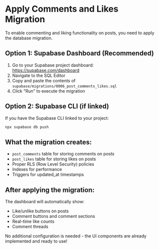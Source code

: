 # Apply Comments and Likes Migration

To enable commenting and liking functionality on posts, you need to apply the database migration.

## Option 1: Supabase Dashboard (Recommended)

1. Go to your Supabase project dashboard: https://supabase.com/dashboard
2. Navigate to the SQL Editor
3. Copy and paste the contents of `supabase/migrations/0006_post_comments_likes.sql`
4. Click "Run" to execute the migration

## Option 2: Supabase CLI (if linked)

If you have the Supabase CLI linked to your project:

```bash
npx supabase db push
```

## What the migration creates:

- `post_comments` table for storing comments on posts
- `post_likes` table for storing likes on posts
- Proper RLS (Row Level Security) policies
- Indexes for performance
- Triggers for updated_at timestamps

## After applying the migration:

The dashboard will automatically show:
- Like/unlike buttons on posts
- Comment buttons and comment sections
- Real-time like counts
- Comment threads

No additional configuration is needed - the UI components are already implemented and ready to use!
